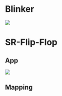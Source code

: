 # Blinker

![](https://user-images.githubusercontent.com/113907471/196172634-22524d90-7677-499e-a1ad-29cf4c9110c5.png)

# SR-Flip-Flop

## App

![](https://user-images.githubusercontent.com/113907580/196192906-e228be04-4ecc-4f53-9bcd-554a7bf09f25.png)

## Mapping
